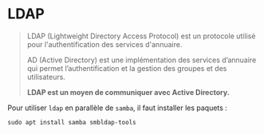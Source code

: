 # LDAP

> LDAP (Lightweight Directory Access Protocol) est un protocole utilisé pour l'authentification des services d'annuaire.
> 
> AD (Active Directory) est une implémentation des services d’annuaire qui permet l’authentification et la gestion des groupes et des utilisateurs.
> 
> **LDAP est un moyen de communiquer avec Active Directory.**

Pour utiliser `ldap` en parallèle de `samba`, il faut installer les paquets :

```shell
sudo apt install samba smbldap-tools
```
